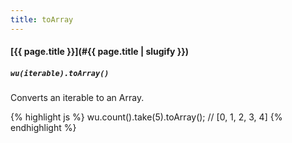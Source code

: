 ```yaml
---
title: toArray
---
```

#### [{{ page.title }}](#{{ page.title | slugify }})

##### `wu(iterable).toArray()`

Converts an iterable to an Array.

{% highlight js %}
wu.count().take(5).toArray();
// [0, 1, 2, 3, 4]
{% endhighlight %}
